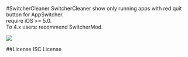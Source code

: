 #SwitcherCleaner
SwitcherCleaner show only running apps with red quit button for AppSwitcher.   
require iOS >= 5.0.   
To 4.x users: recommend SwitcherMod.

![](http://dl.dropbox.com/u/149268/sc.png)   

##License
ISC License
